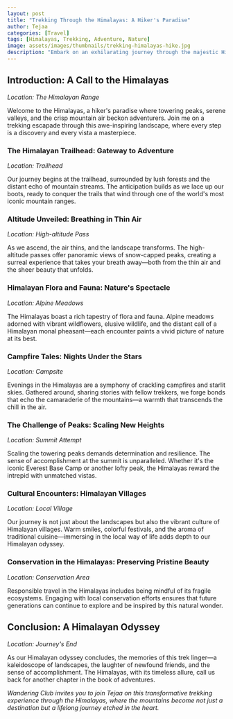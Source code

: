 ```yaml
---
layout: post
title: "Trekking Through the Himalayas: A Hiker's Paradise"
author: Tejaa
categories: [Travel]
tags: [Himalayas, Trekking, Adventure, Nature]
image: assets/images/thumbnails/trekking-himalayas-hike.jpg
description: "Embark on an exhilarating journey through the majestic Himalayas, uncovering the breathtaking landscapes and embracing the challenges of an unforgettable trekking experience."
---
```


## Introduction: A Call to the Himalayas

*Location: The Himalayan Range*

Welcome to the Himalayas, a hiker's paradise where towering peaks, serene valleys, and the crisp mountain air beckon adventurers. Join me on a trekking escapade through this awe-inspiring landscape, where every step is a discovery and every vista a masterpiece.

### The Himalayan Trailhead: Gateway to Adventure

*Location: Trailhead*

Our journey begins at the trailhead, surrounded by lush forests and the distant echo of mountain streams. The anticipation builds as we lace up our boots, ready to conquer the trails that wind through one of the world's most iconic mountain ranges.

### Altitude Unveiled: Breathing in Thin Air

*Location: High-altitude Pass*

As we ascend, the air thins, and the landscape transforms. The high-altitude passes offer panoramic views of snow-capped peaks, creating a surreal experience that takes your breath away—both from the thin air and the sheer beauty that unfolds.

### Himalayan Flora and Fauna: Nature's Spectacle

*Location: Alpine Meadows*

The Himalayas boast a rich tapestry of flora and fauna. Alpine meadows adorned with vibrant wildflowers, elusive wildlife, and the distant call of a Himalayan monal pheasant—each encounter paints a vivid picture of nature at its best.

### Campfire Tales: Nights Under the Stars

*Location: Campsite*

Evenings in the Himalayas are a symphony of crackling campfires and starlit skies. Gathered around, sharing stories with fellow trekkers, we forge bonds that echo the camaraderie of the mountains—a warmth that transcends the chill in the air.

### The Challenge of Peaks: Scaling New Heights

*Location: Summit Attempt*

Scaling the towering peaks demands determination and resilience. The sense of accomplishment at the summit is unparalleled. Whether it's the iconic Everest Base Camp or another lofty peak, the Himalayas reward the intrepid with unmatched vistas.

### Cultural Encounters: Himalayan Villages

*Location: Local Village*

Our journey is not just about the landscapes but also the vibrant culture of Himalayan villages. Warm smiles, colorful festivals, and the aroma of traditional cuisine—immersing in the local way of life adds depth to our Himalayan odyssey.

### Conservation in the Himalayas: Preserving Pristine Beauty

*Location: Conservation Area*

Responsible travel in the Himalayas includes being mindful of its fragile ecosystems. Engaging with local conservation efforts ensures that future generations can continue to explore and be inspired by this natural wonder.

## Conclusion: A Himalayan Odyssey

*Location: Journey's End*

As our Himalayan odyssey concludes, the memories of this trek linger—a kaleidoscope of landscapes, the laughter of newfound friends, and the sense of accomplishment. The Himalayas, with its timeless allure, call us back for another chapter in the book of adventures.

*Wandering Club invites you to join Tejaa on this transformative trekking experience through the Himalayas, where the mountains become not just a destination but a lifelong journey etched in the heart.*
